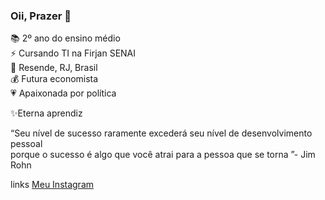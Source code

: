 ### Oii, Prazer 👋

📚 2º ano do ensino médio  
⚡ Cursando TI na Firjan SENAI  
📍  Resende, RJ, Brasil  
💰 Futura economista  
💗 Apaixonada por política  

✨Eterna aprendiz  

“Seu nível de sucesso raramente excederá seu nível de desenvolvimento pessoal  
porque o sucesso é algo que você atrai para a pessoa que se torna ”- Jim Rohn

links
[Meu Instagram](https://www.instagram.com/anandamaced0/)

